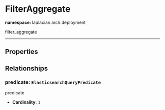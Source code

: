 # **FilterAggregate**
**namespace:** laplacian.arch.deployment

filter_aggregate



---

## Properties

## Relationships

### predicate: `ElasticsearchQueryPredicate`
predicate
- **Cardinality:** `1`